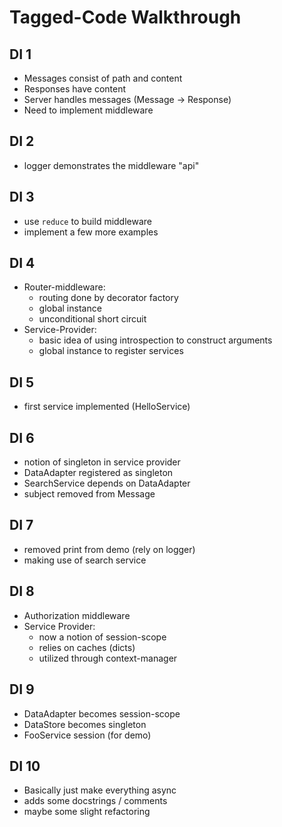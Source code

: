 # Tagged-Code Walkthrough 

## DI 1
* Messages consist of path and content
* Responses have content
* Server handles messages (Message -> Response)
* Need to implement middleware

## DI 2
* logger demonstrates the middleware "api"

## DI 3
* use `reduce` to build middleware
* implement a few more examples

## DI 4
* Router-middleware:
    * routing done by decorator factory 
    * global instance
    * unconditional short circuit
* Service-Provider:
    * basic idea of using introspection to construct arguments
    * global instance to register services

## DI 5
* first service implemented (HelloService)

## DI 6
* notion of singleton in service provider
* DataAdapter registered as singleton
* SearchService depends on DataAdapter
* subject removed from Message

## DI 7
* removed print from demo (rely on logger)
* making use of search service

## DI 8
* Authorization middleware
* Service Provider:
    * now a notion of session-scope
    * relies on caches (dicts)
    * utilized through context-manager

## DI 9
* DataAdapter becomes session-scope
* DataStore becomes singleton
* FooService session (for demo)

## DI 10
* Basically just make everything async
* adds some docstrings / comments
* maybe some slight refactoring
